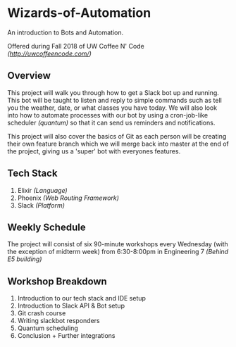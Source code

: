 # Wizards-of-Automation
An introduction to Bots and Automation. 

Offered during Fall 2018 of UW Coffee N' Code *(http://uwcoffeencode.com/)*


## Overview

This project will walk you through how to get a Slack bot up and running. This bot will be taught to listen and reply to simple commands such as tell you the weather, date, or what classes you have today. We will also look into how to automate processes with our bot by using a cron-job-like scheduler *(quantum)* so that it can send us reminders and notifications.

This project will also cover the basics of Git as each person will be creating their own feature branch which we will merge back into master at the end of the project, giving us a 'super' bot with everyones features. 

## Tech Stack

1. Elixir *(Language)*
2. Phoenix *(Web Routing Framework)*
3. Slack *(Platform)*


## Weekly Schedule

The project will consist of six 90-minute workshops every Wednesday (with the exception of midterm week) from 6:30-8:00pm in Engineering 7 *(Behind E5 building)*


## Workshop Breakdown

1. Introduction to our tech stack and IDE setup
2. Introduction to Slack API & Bot setup
3. Git crash course
4. Writing slackbot responders 
5. Quantum scheduling 
6. Conclusion + Further integrations

 
